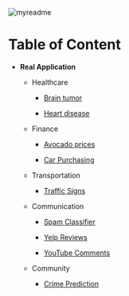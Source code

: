 ![myreadme](https://user-images.githubusercontent.com/70707092/95544092-d0b72880-09bf-11eb-90f7-bdca493307f7.png)

# Table of Content

- **Real Application**

    - Healthcare

         - [Brain tumor](https://github.com/mareksturek/real-application/blob/main/healthcare_brain_tumor.ipynb)

         - [Heart disease](https://github.com/mareksturek/real-application/blob/main/healthcare_heart_disease.ipynb)
          
    - Finance
    
         - [Avocado prices](https://github.com/mareksturek/real-application/blob/main/finance_avocado_prices.ipynb)
         
         - [Car Purchasing](https://github.com/mareksturek/real-application/blob/main/finance_car_purchasing.ipynb)
        

    - Transportation
    
         - [Traffic Signs](https://github.com/mareksturek/real-application/blob/main/transportation_traffic_signs.ipynb)
         
 
    - Communication
    
         - [Spam Classifier](https://github.com/mareksturek/real-application/blob/main/communication_spam_classifier.ipynb)

         - [Yelp Reviews](https://github.com/mareksturek/real-application/blob/main/communication_yelp_reviews.ipynb)
         
         - [YouTube Comments](https://github.com/mareksturek/real-application/blob/main/communication_youtube_comments.ipynb)

         
    - Community 
    
         - [Crime Prediction](https://github.com/mareksturek/real-application/blob/main/community_crime_prediction.ipynb)
                
         
        
         
         
    

                
         
         
    

        
         
         
    
